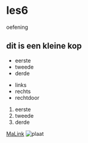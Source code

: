 # les6
oefening

## dit is een kleine kop

- eerste
- tweede
- derde

* links
* rechts
* rechtdoor

1. eerste
2. tweede
3. derde

[MaLink](37676.hosts1.ma-cloud.nl)
![plaat](image-1.jpg)
